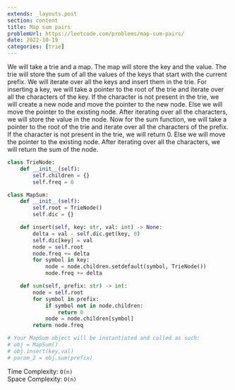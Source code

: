```yaml
---
extends: _layouts.post
section: content
title: Map sum pairs
problemUrl: https://leetcode.com/problems/map-sum-pairs/
date: 2022-10-19
categories: [trie]
---
```


We will take a trie and a map. The map will store the key and the value. The trie will store the sum of all the values of the keys that start with the current prefix. We will iterate over all the keys and insert them in the trie. For inserting a key, we will take a pointer to the root of the trie and iterate over all the characters of the key. If the character is not present in the trie, we will create a new node and move the pointer to the new node. Else we will move the pointer to the existing node. After iterating over all the characters, we will store the value in the node. Now for the sum function, we will take a pointer to the root of the trie and iterate over all the characters of the prefix. If the character is not present in the trie, we will return 0. Else we will move the pointer to the existing node. After iterating over all the characters, we will return the sum of the node.

```python
class TrieNode:
    def __init__(self):
        self.children = {}
        self.freq = 0

class MapSum:
    def __init__(self):
        self.root = TrieNode()
        self.dic = {}

    def insert(self, key: str, val: int) -> None:
        delta = val - self.dic.get(key, 0)
        self.dic[key] = val
        node = self.root
        node.freq += delta
        for symbol in key:
            node = node.children.setdefault(symbol, TrieNode())
            node.freq += delta

    def sum(self, prefix: str) -> int:
        node = self.root
        for symbol in prefix:
            if symbol not in node.children:
                return 0
            node = node.children[symbol]
        return node.freq

# Your MapSum object will be instantiated and called as such:
# obj = MapSum()
# obj.insert(key,val)
# param_2 = obj.sum(prefix)
```

Time Complexity: `O(n)` <br/>
Space Complexity: `O(n)`